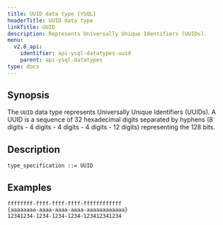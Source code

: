 ```yaml
---
title: UUID data type [YSQL]
headerTitle: UUID data type
linkTitle: UUID
description: Represents Universally Unique Identifiers (UUIDs).
menu:
  v2.8_api:
    identifier: api-ysql-datatypes-uuid
    parent: api-ysql-datatypes
type: docs
---
```


## Synopsis

The `UUID` data type represents Universally Unique Identifiers (UUIDs). A UUID is a sequence of 32 hexadecimal digits separated by hyphens (8 digits - 4 digits - 4 digits - 4 digits - 12 digits) representing the 128 bits.

## Description

```
type_specification ::= UUID
```

## Examples

```
ffffffff-ffff-ffff-ffff-ffffffffffff
{aaaaaaaa-aaaa-aaaa-aaaa-aaaaaaaaaaaa}
12341234-1234-1234-1234-123412341234
```
